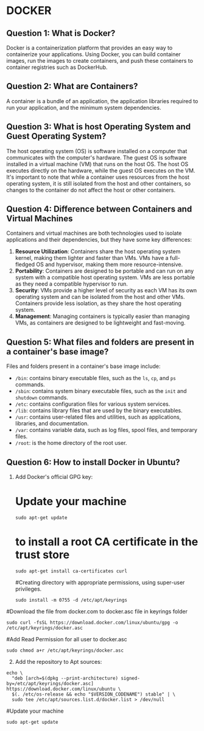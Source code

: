 # DOCKER

## Question 1: What is Docker?
Docker is a containerization platform that provides an easy way to containerize your applications. Using Docker, you can build container images, run the images to create containers, and push these containers to container registries such as DockerHub.

## Question 2: What are Containers?
A container is a bundle of an application, the application libraries required to run your application, and the minimum system dependencies.

## Question 3: What is host Operating System and Guest Operating System?
The host operating system (OS) is software installed on a computer that communicates with the computer's hardware. The guest OS is software installed in a virtual machine (VM) that runs on the host OS. The host OS executes directly on the hardware, while the guest OS executes on the VM. It's important to note that while a container uses resources from the host operating system, it is still isolated from the host and other containers, so changes to the container do not affect the host or other containers.

## Question 4: Difference between Containers and Virtual Machines
Containers and virtual machines are both technologies used to isolate applications and their dependencies, but they have some key differences:

1. **Resource Utilization**: Containers share the host operating system kernel, making them lighter and faster than VMs. VMs have a full-fledged OS and hypervisor, making them more resource-intensive.
2. **Portability**: Containers are designed to be portable and can run on any system with a compatible host operating system. VMs are less portable as they need a compatible hypervisor to run.
3. **Security**: VMs provide a higher level of security as each VM has its own operating system and can be isolated from the host and other VMs. Containers provide less isolation, as they share the host operating system.
4. **Management**: Managing containers is typically easier than managing VMs, as containers are designed to be lightweight and fast-moving.

## Question 5: What files and folders are present in a container's base image?
Files and folders present in a container's base image include:
- `/bin`: contains binary executable files, such as the `ls`, `cp`, and `ps` commands.
- `/sbin`: contains system binary executable files, such as the `init` and `shutdown` commands.
- `/etc`: contains configuration files for various system services.
- `/lib`: contains library files that are used by the binary executables.
- `/usr`: contains user-related files and utilities, such as applications, libraries, and documentation.
- `/var`: contains variable data, such as log files, spool files, and temporary files.
- `/root`: is the home directory of the root user.

## Question 6: How to install Docker in Ubuntu?

1. Add Docker's official GPG key:

   # Update your machine
   ```
   sudo apt-get update
   ```
   # to install a root CA certificate in the trust store
   ```
   sudo apt-get install ca-certificates curl
   ```
   #Creating directory with appropriate permissions, using super-user privileges.
   ```
   sudo install -m 0755 -d /etc/apt/keyrings
   ```
#Download the file from docker.com to docker.asc file in keyrings folder
```
sudo curl -fsSL https://download.docker.com/linux/ubuntu/gpg -o /etc/apt/keyrings/docker.asc
```
#Add Read Permission for all user to docker.asc
```
sudo chmod a+r /etc/apt/keyrings/docker.asc
```
2. Add the repository to Apt sources:
```
echo \
  "deb [arch=$(dpkg --print-architecture) signed-by=/etc/apt/keyrings/docker.asc] https://download.docker.com/linux/ubuntu \
  $(. /etc/os-release && echo "$VERSION_CODENAME") stable" | \
  sudo tee /etc/apt/sources.list.d/docker.list > /dev/null
```
#Update your machine
```
sudo apt-get update
```
